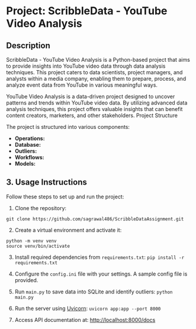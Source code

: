 # Project: ScribbleData - YouTube Video Analysis

## Description

ScribbleData - YouTube Video Analysis is a Python-based project that aims to provide insights into YouTube video data through data analysis techniques. This project caters to data scientists, project managers, and analysts within a media company, enabling them to prepare, process, and analyze event data from YouTube in various meaningful ways.


YouTube Video Analysis is a data-driven project designed to uncover patterns and trends within YouTube video data. By utilizing advanced data analysis techniques, this project offers valuable insights that can benefit content creators, marketers, and other stakeholders.
 Project Structure

The project is structured into various components:

- **Operations:** 
- **Database:**
- **Outliers:** 
- **Workflows:** 
- **Models:**

## 3. Usage Instructions

Follow these steps to set up and run the project:

1. Clone the repository:

`git clone https://github.com/sagrawal486/ScribbleDataAssignment.git`


2. Create a virtual environment and activate it:
```
python -m venv venv
source venv/bin/activate
```

3. Install required dependencies from `requirements.txt`:
`pip install -r requirements.txt`

4. Configure the `config.ini` file with your settings. A sample config file is provided.

5. Run `main.py` to save data into SQLite and identify outliers:
`python main.py`

6. Run the server using [Uvicorn](https://www.uvicorn.org/):
`uvicorn app:app --port 8000`

7. Access API documentation at: [http://localhost:8000/docs](http://localhost:8000/docs)
